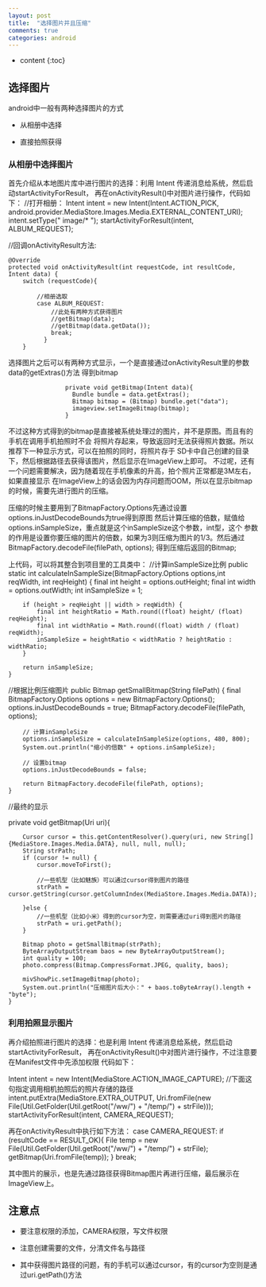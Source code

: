```yaml
---
layout: post
title:  "选择图片并且压缩"
comments: true
categories: android
---
```


* content
{:toc}

## 选择图片

android中一般有两种选择图片的方式

* 从相册中选择

* 直接拍照获得

### 从相册中选择图片

首先介绍从本地图片库中进行图片的选择：利用 Intent 传递消息给系统，然后启动startActivityForResult，
再在onActivityResult()中对图片进行操作，代码如下：
//打开相册：
                    Intent intent = new Intent(Intent.ACTION_PICK, android.provider.MediaStore.Images.Media.EXTERNAL_CONTENT_URI);
                    intent.setType(" image/* ");
                    startActivityForResult(intent, ALBUM_REQUEST);

//回调onActivityResult方法:

    @Override
    protected void onActivityResult(int requestCode, int resultCode, Intent data) {
        switch (requestCode){

            //相册选取
            case ALBUM_REQUEST:
                //此处有两种方式获得图片
                //getBitmap(data);
                //getBitmap(data.getData());
                break;
              }
        }

选择图片之后可以有两种方式显示，一个是直接通过onActivityResult里的参数data的getExtras()方法
得到bitmap

                    private void getBitmap(Intent data){
                      Bundle bundle = data.getExtras();
                      Bitmap bitmap = (Bitmap) bundle.get("data");
                      imageview.setImageBitmap(bitmap);
                    }

不过这种方式得到的bitmap是直接被系统处理过的图片，并不是原图。而且有的手机在调用手机拍照时不会
将照片存起来，导致返回时无法获得照片数据。所以推荐下一种显示方式，可以在拍照的同时，将照片存于
SD卡中自己创建的目录下，然后根据路径去获得该图片，然后显示在ImageView上即可。
不过呢，还有一个问题需要解决，因为随着现在手机像素的升高，拍个照片正常都是3M左右，如果直接显示
在ImageView上的话会因为内存问题而OOM，所以在显示bitmap的时候，需要先进行图片的压缩。

压缩的时候主要用到了BitmapFactory.Options先通过设置options.inJustDecodeBounds为true得到原图
然后计算压缩的倍数，赋值给options.inSampleSize，重点就是这个inSampleSize这个参数，int型，这个
参数的作用是设置你要压缩的图片的倍数，如果为3则压缩为图片的1/3。然后通过BitmapFactory.decodeFile(filePath, options);
得到压缩后返回的Bitmap;

上代码，可以将其整合到项目里的工具类中：
//计算inSampleSize比例
     public static int calculateInSampleSize(BitmapFactory.Options options,int reqWidth, int reqHeight) {
            final int height = options.outHeight;
            final int width = options.outWidth;
            int inSampleSize = 1;

        if (height > reqHeight || width > reqWidth) {
            final int heightRatio = Math.round((float) height/ (float) reqHeight);
            final int widthRatio = Math.round((float) width / (float) reqWidth);
            inSampleSize = heightRatio < widthRatio ? heightRatio : widthRatio;
        }

        return inSampleSize;
    }

//根据比例压缩图片
    public Bitmap getSmallBitmap(String filePath) {
        final BitmapFactory.Options options = new BitmapFactory.Options();
        options.inJustDecodeBounds = true;
        BitmapFactory.decodeFile(filePath, options);

        // 计算inSampleSize
        options.inSampleSize = calculateInSampleSize(options, 480, 800);
        System.out.println("缩小的倍数" + options.inSampleSize);

        // 设置bitmap
        options.inJustDecodeBounds = false;

        return BitmapFactory.decodeFile(filePath, options);
    }    


//最终的显示

private void getBitmap(Uri uri){

        Cursor cursor = this.getContentResolver().query(uri, new String[]{MediaStore.Images.Media.DATA}, null, null, null);
        String strPath;
        if (cursor != null) {
            cursor.moveToFirst();

            //一些机型（比如魅族）可以通过cursor得到图片的路径
            strPath = cursor.getString(cursor.getColumnIndex(MediaStore.Images.Media.DATA));

        }else {
            //一些机型（比如小米）得到的cursor为空，则需要通过uri得到图片的路径
            strPath = uri.getPath();
        }

        Bitmap photo = getSmallBitmap(strPath);
        ByteArrayOutputStream baos = new ByteArrayOutputStream();
        int quality = 100;
        photo.compress(Bitmap.CompressFormat.JPEG, quality, baos);

        mivShowPic.setImageBitmap(photo);
        System.out.println("压缩图片后大小：" + baos.toByteArray().length + "byte");
    }

### 利用拍照显示图片
再介绍拍照进行图片的选择：也是利用 Intent 传递消息给系统，然后启动startActivityForResult，
再在onActivityResult()中对图片进行操作，不过注意要在Manifest文件中先添加权限<uses-permission android:name="android.permission.CAMERA" />
代码如下：

  Intent intent = new Intent(MediaStore.ACTION_IMAGE_CAPTURE);
  //下面这句指定调用相机拍照后的照片存储的路径
  intent.putExtra(MediaStore.EXTRA_OUTPUT, Uri.fromFile(new File(Util.GetFolder(Util.getRoot("/ww/") + "/temp/") + strFile)));
  startActivityForResult(intent, CAMERA_REQUEST);

再在onActivityResult中执行如下方法：
  case CAMERA_REQUEST:
    if (resultCode == RESULT_OK){
        File temp = new File(Util.GetFolder(Util.getRoot("/ww/") + "/temp/") + strFile);
        getBitmap(Uri.fromFile(temp));
    }
    break;

其中图片的展示，也是先通过路径获得Bitmap图片再进行压缩，最后展示在ImageView上。



## 注意点

* 要注意权限的添加，CAMERA权限，写文件权限

* 注意创建需要的文件，分清文件名与路径

* 其中获得图片路径的问题，有的手机可以通过cursor，有的cursor为空则是通过uri.getPath()方法
